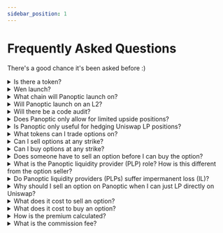 ```yaml
---
sidebar_position: 1
---
```


# Frequently Asked Questions
There's a good chance it's been asked before :)

<details>
<summary>Is there a token?</summary>
No. Panoptic does not have a token at this time.  
</details>

<details>
<summary>Wen launch?</summary>
Testnet is scheduled for September 2023. Mainnet is scheduled for Q4 2023. See our <a href="https://blog.panoptic.xyz/panoptics-v1-roadmap-d7b72a8e2005">roadmap</a>.
</details>

<details>
<summary>What chain will Panoptic launch on?</summary>
Panoptic will launch on Ethereum mainnet.
</details>

<details>
<summary>Will Panoptic launch on an L2?</summary>
Yes, after Panoptic launches on Ethereum mainnet.
</details>

<details>
<summary>Will there be a code audit?</summary>
Yes. Panoptic <a href="https://blog.panoptic.xyz/abdk-completes-panoptics-first-audit-panoptic-announces-second-audit-with-openzeppelin-c7216cdbfd4f">was audited by ABDK</a> and is currently undergoing an audit with OpenZeppelin. There will also be an audit by Code4Arena in Q2-Q3 2023. See our <a href="https://blog.panoptic.xyz/panoptics-v1-roadmap-d7b72a8e2005">roadmap</a>.
</details>

<details>
<summary>Does Panoptic only allow for limited upside positions?</summary>
No. You can create limited upside, unlimited upside, limited downside, and unlimited downside positions by <a href="https://twitter.com/Panoptic_xyz/status/1628530117118169088?s=20">combining put and call options</a> on Panoptic.
</details>

<details>
<summary>Is Panoptic only useful for hedging Uniswap LP positions?</summary>
No. While Panoptic allows you to hedge against Uniswap LP positions by shorting them, it also allows you to create puts, calls, straddles, jade lizards, zebra spreads, and <a href="https://twitter.com/Panoptic_xyz/status/1628530117118169088?s=20">many other custom option payoffs</a>!
</details>

<details>
<summary>What tokens can I trade options on?</summary>
Any token pair on Uniswap V3. The Panoptic protocol enables permissionless options trading for longtail assets just as Uniswap allows for permissionless spot trading for longtail assets.
</details>

<details>
<summary>Can I sell options at any strike?</summary>
Yes.
</details>

<details>
<summary>Can I buy options at any strike?</summary>
Yes, as long as there is enough seller liquidity at that strike.
</details>

<details>
<summary>Does someone have to sell an option before I can buy the option?</summary>
Yes.
</details>

<details>
<summary>What is the Panoptic liquidity provider (PLP) role? How is this different from the option seller?</summary>
The Panoptic liquidity provider (PLP) provides fungible liquidity to the Panoptic pool and receives commission fees in return. This differs from the liquidity provider (LP) who deploys liquidity in a Uniswap V3 pool and receives swap fees in return. The option seller borrows liquidity from the PLP to deploy in a Uniswap V3 pool as an LP. This act of moving liquidity from the Panoptic pool to the Uniswap pool constitutes selling an option.   
<br /><br />
Example A: Alice is a PLP for the ETH-USDC pool on Panoptic. She can deposit ETH, USDC, or both ETH & USDC into the pool. She receives a share of commission fees in return.  
<br /><br />
Example B: Bob is an option seller for ETH-USDC options. After depositing some collateral to the ETH-USDC pool on Panoptic (making him a PLP), he borrows a larger amount of ETH & USDC. The Panoptic protocol deploys his borrowed ETH & USDC into the ETH-USDC pool on Uniswap (making him an LP). His LP position on Uniswap has the same payoffs as a short option (making him an option seller).
</details>

<details>
<summary>Do Panoptic liquidity providers (PLPs) suffer impermanent loss (IL)?</summary>
No, Panoptic liquidity providers (PLPs) do not suffer IL from Uniswap LP positions. PLPs earn commission fees, and take on protocol risk (e.g. if the Panoptic pool accrues bad debt, then PLPs can lose capital). However, protocol risk is minimized through state-of-the-art decentralized liquidation networks just as Aave, Compound, and dYdX use.
</details>

<details>
<summary>Why should I sell an option on Panoptic when I can just LP directly on Uniswap?</summary>
Selling an option on Panoptic has the same before-fees payoff as LPing on Uniswap. However, selling an option on Panoptic earns a premium (paid by the option buyer) that is greater than or equal to the swap fees earned by an LP position.
</details>

<details>
<summary>What does it cost to sell an option?</summary>
Selling an option costs a commission fee and gas fee. The commission fee is 0.2% to 0.6% of the notional value of the option position, depending on the <a href="https://docs.panoptic.xyz/docs/panoptic-protocol/commission#commission-rate-and-pool-utilization">pool utilization</a> at the time of sell. There is no commission fee to close the position.
</details>

<details>
<summary>What does it cost to buy an option?</summary>
Buying an option costs a commission fee, premium, and gas fee. The commission fee is 0.2% to 0.6% of the notional value of the option position, depending on the <a href="https://docs.panoptic.xyz/docs/panoptic-protocol/commission#commission-rate-and-pool-utilization">pool utilization</a> at the time of purchase. The premium starts at 0, and accumulates while the underlying price remains in range. There is no commission fee to close the position.
</details>

<details>
<summary>How is the premium calculated?</summary>
The premium is equal to the amount of swap fees the borrowed LP position would have earned in the Uniswap pool, multiplied by a spread multiplier.  
<br /><br />
Example: Alice sells an out-of-the-money (OTM) ETH-USDC put option, with strike = 1000 and width = ±10%. Bob buys the OTM put option from Alice for 0 upfront premium. If the ETH-USDC price moves between 909 and 1100, the option is “in range” and would have earned swap fees from the Uniswap pool. If the ETH-USDC price is above 1100 or below 909, the option is “out of range” and would not have earned any swap fees. Bob owes the total amount of accumulated swap fees to Alice as premium.
</details>

<details>
<summary>What is the commission fee?</summary>
This is the fee to mint an option. When an option seller or buyer opens their position, they pay a commission fee on the notional value of the position. The commission is paid to the PLPs. The commission fee percentage varies between 0.2% - 0.6% based on <a href="https://docs.panoptic.xyz/docs/panoptic-protocol/commission#commission-rate-and-pool-utilization">pool utilization</a>.
</details>
